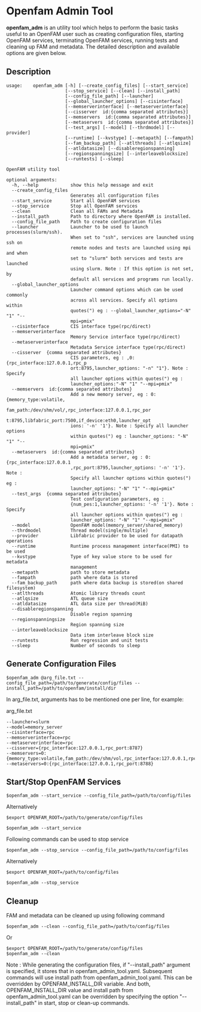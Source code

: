 # Openfam Admin Tool
**openfam_adm** is an utility tool which helps to perform the basic tasks useful to an OpenFAM user such as creating configuration files, starting OpenFAM services, terminating OpenFAM services, running tests and cleaning up FAM and metadata. The detailed description and available options are given below.

## Description
```
usage:    openfam_adm [-h] [--create_config_files] [--start_service]
                      [--stop_service] [--clean] [--install_path]
                      [--config_file_path] [--launcher]
                      [--global_launcher_options] [--cisinterface]
                      [--memserverinterface] [--metaserverinterface]
                      [--cisserver  id:{comma separated attributes}]
                      [--memservers  id:{comma separated attributes}]
                      [--metaservers  id:{comma separated attributes}]
                      [--test_args] [--model] [--thrdmodel] [--provider]
                      [--runtime] [--kvstype] [--metapath] [--fampath]
                      [--fam_backup_path] [--atlthreads] [--atlqsize]
                      [--atldatasize] [--disableregionspanning]
                      [--regionspanningsize] [--interleaveblocksize]
                      [--runtests] [--sleep]

OpenFAM utility tool

optional arguments:
  -h, --help            show this help message and exit
  --create_config_files
                        Generates all configuration files
  --start_service       Start all OpenFAM services
  --stop_service        Stop all OpenFAM services
  --clean               Clean all FAMs and Metadata
  --install_path        Path to directory where OpenFAM is installed.
  --config_file_path    Path to create configuration files
  --launcher            Launcher to be used to launch processes(slurm/ssh).
                        When set to "ssh", services are launched using ssh on
                        remote nodes and tests are launched using mpi and when
                        set to "slurm" both services and tests are launched
                        using slurm. Note : If this option is not set, by
                        default all services and programs run locally.
  --global_launcher_options
                        Launcher command options which can be used commonly
                        across all services. Specify all options within
                        quotes(") eg : --global_launcher_options="-N" "1" "--
                        mpi=pmix"
  --cisinterface        CIS interface type(rpc/direct)
  --memserverinterface
                        Memory Service interface type(rpc/direct)
  --metaserverinterface
                        Metadata Service interface type(rpc/direct)
  --cisserver  {comma separated attributes}
                        CIS parameters, eg : ,0:{rpc_interface:127.0.0.1,rpc_p
                        ort:8795,launcher_options: "-n" "1"}. Note : Specify
                        all launcher options within quotes(") eg :
                        launcher_options:"-N" "1" "--mpi=pmix"
  --memservers  id:{comma separated attributes}
                        Add a new memory server, eg : 0:{memory_type:volatile,
                        fam_path:/dev/shm/vol/,rpc_interface:127.0.0.1,rpc_por
                        t:8795,libfabric_port:7500,if_device:eth0,launcher_opt
                        ions: '-n' '1'}. Note : Specify all launcher options
                        within quotes(") eg : launcher_options: "-N" "1" "--
                        mpi=pmix"
  --metaservers  id:{comma separated attributes}
                        Add a metadata server, eg : 0:{rpc_interface:127.0.0.1
                        ,rpc_port:8795,launcher_options: '-n' '1'}. Note :
                        Specify all launcher options within quotes(") eg :
                        launcher_options: "-N" "1" "--mpi=pmix"
  --test_args  {comma separated attributes}
                        Test configuration parameters, eg :
                        {num_pes:1,launcher_options: '-n' '1'}. Note : Specify
                        all launcher options within quotes(") eg :
                        launcher_options: "-N" "1" "--mpi=pmix"
  --model               OpenFAM model(memory_server/shared_memory)
  --thrdmodel           Thread model(single/multiple)
  --provider            Libfabric provider to be used for datapath operations
  --runtime             Runtime process management interface(PMI) to be used
  --kvstype             Type of key value store to be used for metadata
                        management
  --metapath            path to store metadata
  --fampath             path where data is stored
  --fam_backup_path     path where data backup is stored(on shared filesystem)
  --atlthreads          Atomic library threads count
  --atlqsize            ATL queue size
  --atldatasize         ATL data size per thread(MiB)
  --disableregionspanning
                        Disable region spanning
  --regionspanningsize
                        Region spanning size
  --interleaveblocksize
                        Data item interleave block size
  --runtests            Run regression and unit tests
  --sleep               Number of seconds to sleep

```
## Generate Configuration Files

  ```
  $openfam_adm @arg_file.txt --config_file_path=/path/to/generate/config/files --install_path=/path/to/openfam/install/dir
  ```

  In arg_file.txt, arguments has to be mentioned one per line, for example:

  arg_file.txt
  ```
  --launcher=slurm
  --model=memory_server
  --cisinterface=rpc
  --memserverinterface=rpc
  --metaserverinterface=rpc
  --cisserver={rpc_interface:127.0.0.1,rpc_port:8787}
  --memservers=0:{memory_type:volatile,fam_path:/dev/shm/vol,rpc_interface:127.0.0.1,rpc_port:8793,libfabric_port:7500,if_device:eth0}
  --metaservers=0:{rpc_interface:127.0.0.1,rpc_port:8788}

  ```

## Start/Stop OpenFAM Services

  ```
  $openfam_adm --start_service --config_file_path=/path/to/config/files
  ```

  Alternatively

  ```
  $export OPENFAM_ROOT=/path/to/generate/config/files

  $openfam_adm --start_service
  ```

  Following commands can be used to stop service

  ```
  $openfam_adm --stop_service --config_file_path=/path/to/config/files
  ```

  Alternatively

  ```
  $export OPENFAM_ROOT=/path/to/config/files

  $openfam_adm --stop_service
  ```

## Cleanup

  FAM and metadata can be cleaned up using following command

  ```
  $openfam_adm --clean --config_file_path=/path/to/config/files
  ```

  Or

  ```
  $export OPENFAM_ROOT=/path/to/generate/config/files
  $openfam_adm --clean
  ```
  Note : While generating the configuration files, if "--install_path" argument is specified, it stores that in openfam_admin_tool.yaml. Subsequent commands will use install path from openfam_admin_tool.yaml. This can be overridden  by OPENFAM_INSTALL_DIR variable. And both, OPENFAM_INSTALL_DIR value and install path from openfam_admin_tool.yaml can be overridden by specifying the option "--install_path" in start, stop or clean-up commands.


